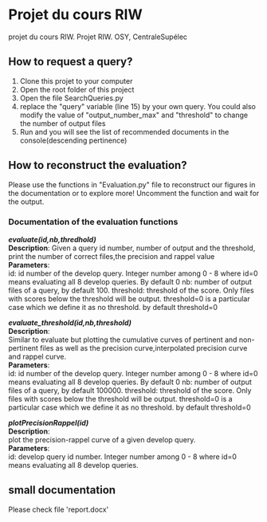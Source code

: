 # Projet du cours RIW
projet du cours RIW. Projet RIW. OSY, CentraleSupélec

## How to request a query?
1. Clone this projet to your computer
2. Open the root folder of this project
3. Open the file SearchQueries.py
4. replace the "query" variable (line 15) by your own query. You could also modify the value of "output_number_max" and "threshold" to change the number of output files
5. Run and you will see the list of recommended documents in the console(descending pertinence)

## How to reconstruct the evaluation?
Please use the functions in "Evaluation.py" file to reconstruct our figures in the documentation or to explore more!
Uncomment the function and wait for the output.  

### Documentation of the evaluation functions
***evaluate(id,nb,thredhold)***  
**Description**: Given a query id number, number of output and the threshold, print the number of correct files,the precision and rappel value  
**Parameters**:  
  id: id number of the develop query. Integer number among 0 - 8 where id=0 means evaluating all 8 develop queries. By default 0
  nb: number of output files of a query, by default 100.
  threshold: threshold of the score. Only files with scores below the threshold will be output. threshold=0 is a particular case which we define it as no threshold. by default threshold=0
  
***evaluate_threshold(id,nb,threshold)***  
**Description**:  
Similar to evaluate but plotting the cumulative curves of pertinent and non-pertinent files as well as the precision curve,interpolated precision curve and rappel curve.  
**Parameters**:     
  id: id number of the develop query. Integer number among 0 - 8 where id=0 means evaluating all 8 develop queries. By default 0
  nb: number of output files of a query, by default 100000.
  threshold: threshold of the score. Only files with scores below the threshold will be output. threshold=0 is a particular case which we define it as no threshold. by default threshold=0
  
 ***plotPrecisionRappel(id)***    
**Description**:  
plot the precision-rappel curve of a given develop query.  
**Parameters**:  
  id: develop query id number. Integer number among 0 - 8 where id=0 means evaluating all 8 develop queries.

## small documentation
Please check file 'report.docx'


